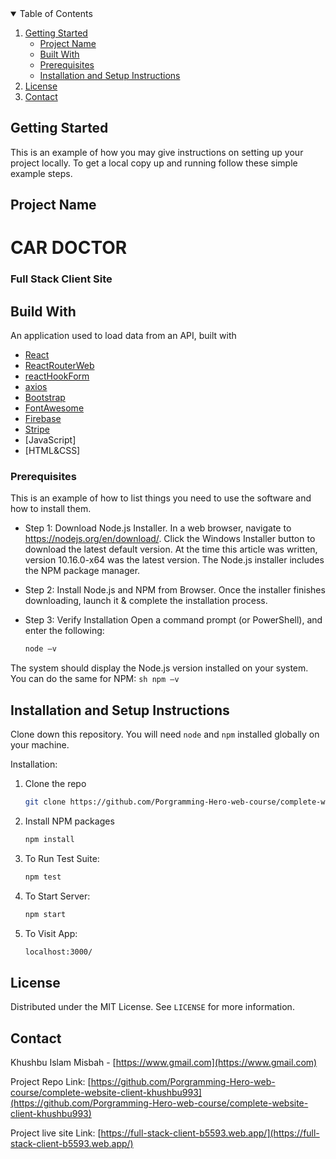 <!-- TABLE OF CONTENTS -->
<details open="open">
  <summary>Table of Contents</summary>
  <ol>
  <li>
      <a href="#getting-started">Getting Started</a>
      <ul>
        <li><a href="#project-name">Project Name</a></li>
        <li><a href="#built-with">Built With</a></li>
        <li><a href="#prerequisites">Prerequisites</a></li>
        <li><a href="#installation">Installation and Setup Instructions</a></li>
      </ul>
    <li><a href="#license">License</a></li>
    <li><a href="#contact">Contact</a></li>
  </ol>
</details>


<!-- GETTING STARTED -->
## Getting Started

This is an example of how you may give instructions on setting up your project locally.
To get a local copy up and running follow these simple example steps.

## Project Name

<h1>CAR DOCTOR</h1>
<h3>Full Stack Client Site</h3>

## Build With
An application used to load data from an API, built with 
* [React](https://reactjs.org/docs/getting-started.html)
* [ReactRouterWeb](https://reactrouter.com/web/guides/quick-start) 
* [reactHookForm](https://react-hook-form.com/) 
* [axios](https://github.com/axios/axios) 
* [Bootstrap](https://getbootstrap.com/docs/5.0/getting-started/introduction/)
* [FontAwesome](https://fontawesome.com/v4.7.0/get-started/)
* [Firebase](https://firebase.google.com/)
* [Stripe](https://stripe.com/)
* [JavaScript]
* [HTML&CSS]

### Prerequisites

This is an example of how to list things you need to use the software and how to install them.

* Step 1: Download Node.js Installer. In a web browser, navigate to https://nodejs.org/en/download/. Click the Windows Installer button to download the latest default version. At the time this article was written, version 10.16.0-x64 was the latest version. The Node.js installer includes the NPM package manager.

* Step 2: Install Node.js and NPM from Browser. Once the installer finishes downloading, launch it & complete the installation    process.

* Step 3: Verify Installation
  Open a command prompt (or PowerShell), and enter the following:
     ```sh
    node –v
    ```
The system should display the Node.js version installed on your system. You can do the same for NPM:
     ```sh
    npm –v
    ```


## Installation and Setup Instructions

Clone down this repository. You will need `node` and `npm` installed globally on your machine.  

Installation:
1. Clone the repo
   ```sh
   git clone https://github.com/Porgramming-Hero-web-course/complete-website-client-khushbu993
   ```
2. Install NPM packages
   ```sh
   npm install
   ```
3. To Run Test Suite:  
    ```sh
    npm test 
    ```
5. To Start Server:
    ```sh
    npm start
    ```
6. To Visit App:
    ```sh
    localhost:3000/
    ```

<!-- LICENSE -->
## License

Distributed under the MIT License. See `LICENSE` for more information.

<!-- CONTACT -->
## Contact

Khushbu Islam Misbah - [https://www.gmail.com](https://www.gmail.com)

Project Repo Link: [https://github.com/Porgramming-Hero-web-course/complete-website-client-khushbu993](https://github.com/Porgramming-Hero-web-course/complete-website-client-khushbu993)

Project live site Link: [https://full-stack-client-b5593.web.app/](https://full-stack-client-b5593.web.app/)